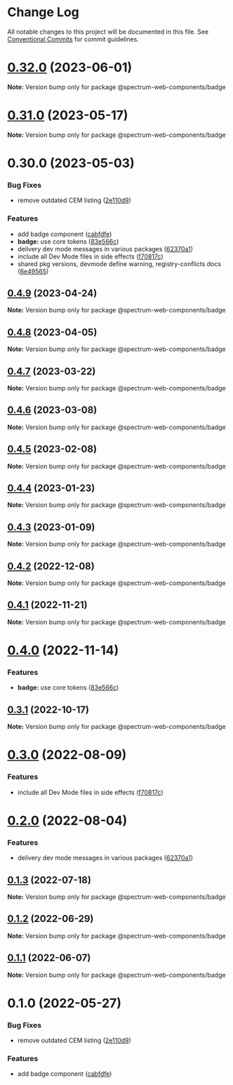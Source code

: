 # Change Log

All notable changes to this project will be documented in this file.
See [Conventional Commits](https://conventionalcommits.org) for commit guidelines.

# [0.32.0](https://github.com/adobe/spectrum-web-components/compare/v0.31.0...v0.32.0) (2023-06-01)

**Note:** Version bump only for package @spectrum-web-components/badge

# [0.31.0](https://github.com/adobe/spectrum-web-components/compare/v0.30.0...v0.31.0) (2023-05-17)

**Note:** Version bump only for package @spectrum-web-components/badge

# 0.30.0 (2023-05-03)

### Bug Fixes

-   remove outdated CEM listing ([2e110d9](https://github.com/adobe/spectrum-web-components/commit/2e110d9f63522efdf93cefc118d54fef4365e5b2))

### Features

-   add badge component ([cabfdfe](https://github.com/adobe/spectrum-web-components/commit/cabfdfe7b7eb00c3868ec26afab524cef1c2fcbd))
-   **badge:** use core tokens ([83e566c](https://github.com/adobe/spectrum-web-components/commit/83e566c6a80b01621770bbde0ee59dc3d7e7e173))
-   delivery dev mode messages in various packages ([62370a1](https://github.com/adobe/spectrum-web-components/commit/62370a19c77ab00e5b5702833bb1e40fb81e7d48))
-   include all Dev Mode files in side effects ([f70817c](https://github.com/adobe/spectrum-web-components/commit/f70817cc15db6dcf5cc1de2d82b4f7b0c80b1251))
-   shared pkg versions, devmode define warning, registry-conflicts docs ([6e49565](https://github.com/adobe/spectrum-web-components/commit/6e4956519b845fa8127f8032948b625c252ef7a6))

## [0.4.9](https://github.com/adobe/spectrum-web-components/compare/@spectrum-web-components/badge@0.4.8...@spectrum-web-components/badge@0.4.9) (2023-04-24)

**Note:** Version bump only for package @spectrum-web-components/badge

## [0.4.8](https://github.com/adobe/spectrum-web-components/compare/@spectrum-web-components/badge@0.4.7...@spectrum-web-components/badge@0.4.8) (2023-04-05)

**Note:** Version bump only for package @spectrum-web-components/badge

## [0.4.7](https://github.com/adobe/spectrum-web-components/compare/@spectrum-web-components/badge@0.4.6...@spectrum-web-components/badge@0.4.7) (2023-03-22)

**Note:** Version bump only for package @spectrum-web-components/badge

## [0.4.6](https://github.com/adobe/spectrum-web-components/compare/@spectrum-web-components/badge@0.4.5...@spectrum-web-components/badge@0.4.6) (2023-03-08)

**Note:** Version bump only for package @spectrum-web-components/badge

## [0.4.5](https://github.com/adobe/spectrum-web-components/compare/@spectrum-web-components/badge@0.4.4...@spectrum-web-components/badge@0.4.5) (2023-02-08)

**Note:** Version bump only for package @spectrum-web-components/badge

## [0.4.4](https://github.com/adobe/spectrum-web-components/compare/@spectrum-web-components/badge@0.4.3...@spectrum-web-components/badge@0.4.4) (2023-01-23)

**Note:** Version bump only for package @spectrum-web-components/badge

## [0.4.3](https://github.com/adobe/spectrum-web-components/compare/@spectrum-web-components/badge@0.4.2...@spectrum-web-components/badge@0.4.3) (2023-01-09)

**Note:** Version bump only for package @spectrum-web-components/badge

## [0.4.2](https://github.com/adobe/spectrum-web-components/compare/@spectrum-web-components/badge@0.4.1...@spectrum-web-components/badge@0.4.2) (2022-12-08)

**Note:** Version bump only for package @spectrum-web-components/badge

## [0.4.1](https://github.com/adobe/spectrum-web-components/compare/@spectrum-web-components/badge@0.4.0...@spectrum-web-components/badge@0.4.1) (2022-11-21)

**Note:** Version bump only for package @spectrum-web-components/badge

# [0.4.0](https://github.com/adobe/spectrum-web-components/compare/@spectrum-web-components/badge@0.3.1...@spectrum-web-components/badge@0.4.0) (2022-11-14)

### Features

-   **badge:** use core tokens ([83e566c](https://github.com/adobe/spectrum-web-components/commit/83e566c6a80b01621770bbde0ee59dc3d7e7e173))

## [0.3.1](https://github.com/adobe/spectrum-web-components/compare/@spectrum-web-components/badge@0.3.0...@spectrum-web-components/badge@0.3.1) (2022-10-17)

**Note:** Version bump only for package @spectrum-web-components/badge

# [0.3.0](https://github.com/adobe/spectrum-web-components/compare/@spectrum-web-components/badge@0.2.0...@spectrum-web-components/badge@0.3.0) (2022-08-09)

### Features

-   include all Dev Mode files in side effects ([f70817c](https://github.com/adobe/spectrum-web-components/commit/f70817cc15db6dcf5cc1de2d82b4f7b0c80b1251))

# [0.2.0](https://github.com/adobe/spectrum-web-components/compare/@spectrum-web-components/badge@0.1.3...@spectrum-web-components/badge@0.2.0) (2022-08-04)

### Features

-   delivery dev mode messages in various packages ([62370a1](https://github.com/adobe/spectrum-web-components/commit/62370a19c77ab00e5b5702833bb1e40fb81e7d48))

## [0.1.3](https://github.com/adobe/spectrum-web-components/compare/@spectrum-web-components/badge@0.1.2...@spectrum-web-components/badge@0.1.3) (2022-07-18)

**Note:** Version bump only for package @spectrum-web-components/badge

## [0.1.2](https://github.com/adobe/spectrum-web-components/compare/@spectrum-web-components/badge@0.1.1...@spectrum-web-components/badge@0.1.2) (2022-06-29)

**Note:** Version bump only for package @spectrum-web-components/badge

## [0.1.1](https://github.com/adobe/spectrum-web-components/compare/@spectrum-web-components/badge@0.1.0...@spectrum-web-components/badge@0.1.1) (2022-06-07)

**Note:** Version bump only for package @spectrum-web-components/badge

# 0.1.0 (2022-05-27)

### Bug Fixes

-   remove outdated CEM listing ([2e110d9](https://github.com/adobe/spectrum-web-components/commit/2e110d9f63522efdf93cefc118d54fef4365e5b2))

### Features

-   add badge component ([cabfdfe](https://github.com/adobe/spectrum-web-components/commit/cabfdfe7b7eb00c3868ec26afab524cef1c2fcbd))

